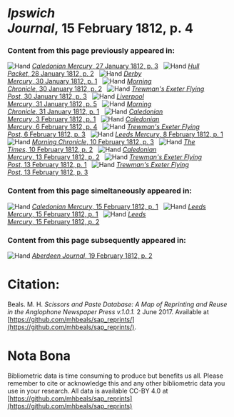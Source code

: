 # *Ipswich Journal*, 15 February 1812, p. 4  
  
### Content from this page previously appeared in:  
![Hand](http://scissorsandpaste.net/wp-content/uploads/2017/06/smallhandpointer.png) [*Caledonian Mercury*, 27 January 1812, p. 3](https://mhbeals.github.io/sap_html/Caledonian-Mercury/Caledonian-Mercury-27-January-1812-p-3)  
![Hand](http://scissorsandpaste.net/wp-content/uploads/2017/06/smallhandpointer.png) [*Hull Packet*, 28 January 1812, p. 2](https://mhbeals.github.io/sap_html/Hull-Packet/Hull-Packet-28-January-1812-p-2)  
![Hand](http://scissorsandpaste.net/wp-content/uploads/2017/06/smallhandpointer.png) [*Derby Mercury*, 30 January 1812, p. 1](https://mhbeals.github.io/sap_html/Derby-Mercury/Derby-Mercury-30-January-1812-p-1)  
![Hand](http://scissorsandpaste.net/wp-content/uploads/2017/06/smallhandpointer.png) [*Morning Chronicle*, 30 January 1812, p. 2](https://mhbeals.github.io/sap_html/Morning-Chronicle/Morning-Chronicle-30-January-1812-p-2)  
![Hand](http://scissorsandpaste.net/wp-content/uploads/2017/06/smallhandpointer.png) [*Trewman's Exeter Flying Post*, 30 January 1812, p. 3](https://mhbeals.github.io/sap_html/Trewman's-Exeter-Flying-Post/Trewman's-Exeter-Flying-Post-30-January-1812-p-3)  
![Hand](http://scissorsandpaste.net/wp-content/uploads/2017/06/smallhandpointer.png) [*Liverpool Mercury*, 31 January 1812, p. 5](https://mhbeals.github.io/sap_html/Liverpool-Mercury/Liverpool-Mercury-31-January-1812-p-5)  
![Hand](http://scissorsandpaste.net/wp-content/uploads/2017/06/smallhandpointer.png) [*Morning Chronicle*, 31 January 1812, p. 1](https://mhbeals.github.io/sap_html/Morning-Chronicle/Morning-Chronicle-31-January-1812-p-1)  
![Hand](http://scissorsandpaste.net/wp-content/uploads/2017/06/smallhandpointer.png) [*Caledonian Mercury*, 3 February 1812, p. 1](https://mhbeals.github.io/sap_html/Caledonian-Mercury/Caledonian-Mercury-3-February-1812-p-1)  
![Hand](http://scissorsandpaste.net/wp-content/uploads/2017/06/smallhandpointer.png) [*Caledonian Mercury*, 6 February 1812, p. 4](https://mhbeals.github.io/sap_html/Caledonian-Mercury/Caledonian-Mercury-6-February-1812-p-4)  
![Hand](http://scissorsandpaste.net/wp-content/uploads/2017/06/smallhandpointer.png) [*Trewman's Exeter Flying Post*, 6 February 1812, p. 3](https://mhbeals.github.io/sap_html/Trewman's-Exeter-Flying-Post/Trewman's-Exeter-Flying-Post-6-February-1812-p-3)  
![Hand](http://scissorsandpaste.net/wp-content/uploads/2017/06/smallhandpointer.png) [*Leeds Mercury*, 8 February 1812, p. 1](https://mhbeals.github.io/sap_html/Leeds-Mercury/Leeds-Mercury-8-February-1812-p-1)  
![Hand](http://scissorsandpaste.net/wp-content/uploads/2017/06/smallhandpointer.png) [*Morning Chronicle*, 10 February 1812, p. 3](https://mhbeals.github.io/sap_html/Morning-Chronicle/Morning-Chronicle-10-February-1812-p-3)  
![Hand](http://scissorsandpaste.net/wp-content/uploads/2017/06/smallhandpointer.png) [*The Times*, 10 February 1812, p. 2](https://mhbeals.github.io/sap_html/The-Times/The-Times-10-February-1812-p-2)  
![Hand](http://scissorsandpaste.net/wp-content/uploads/2017/06/smallhandpointer.png) [*Caledonian Mercury*, 13 February 1812, p. 2](https://mhbeals.github.io/sap_html/Caledonian-Mercury/Caledonian-Mercury-13-February-1812-p-2)  
![Hand](http://scissorsandpaste.net/wp-content/uploads/2017/06/smallhandpointer.png) [*Trewman's Exeter Flying Post*, 13 February 1812, p. 1](https://mhbeals.github.io/sap_html/Trewman's-Exeter-Flying-Post/Trewman's-Exeter-Flying-Post-13-February-1812-p-1)  
![Hand](http://scissorsandpaste.net/wp-content/uploads/2017/06/smallhandpointer.png) [*Trewman's Exeter Flying Post*, 13 February 1812, p. 3](https://mhbeals.github.io/sap_html/Trewman's-Exeter-Flying-Post/Trewman's-Exeter-Flying-Post-13-February-1812-p-3)  
  
### Content from this page simeltaneously appeared in:  
![Hand](http://scissorsandpaste.net/wp-content/uploads/2017/06/smallhandpointer.png) [*Caledonian Mercury*, 15 February 1812, p. 1](https://mhbeals.github.io/sap_html/Caledonian-Mercury/Caledonian-Mercury-15-February-1812-p-1)  
![Hand](http://scissorsandpaste.net/wp-content/uploads/2017/06/smallhandpointer.png) [*Leeds Mercury*, 15 February 1812, p. 1](https://mhbeals.github.io/sap_html/Leeds-Mercury/Leeds-Mercury-15-February-1812-p-1)  
![Hand](http://scissorsandpaste.net/wp-content/uploads/2017/06/smallhandpointer.png) [*Leeds Mercury*, 15 February 1812, p. 2](https://mhbeals.github.io/sap_html/Leeds-Mercury/Leeds-Mercury-15-February-1812-p-2)  
  
### Content from this page subsequently appeared in:  
![Hand](http://scissorsandpaste.net/wp-content/uploads/2017/06/smallhandpointer.png) [*Aberdeen Journal*, 19 February 1812, p. 2](https://mhbeals.github.io/sap_html/Aberdeen-Journal/Aberdeen-Journal-19-February-1812-p-2)  


# Citation: 

Beals. M. H. *Scissors and Paste Database: A Map of Reprinting and Reuse in the Anglophone Newspaper Press v.1.0.1.* 2 June 2017. Available at [https://github.com/mhbeals/sap_reprints/](https://github.com/mhbeals/sap_reprints/). 

# Nota Bona

Bibliometric data is time consuming to produce but benefits us all. Please remember to cite or acknowledge this and any other bibliometric data you use in your research. All data is available CC-BY 4.0 at [https://github.com/mhbeals/sap_reprints](https://github.com/mhbeals/sap_reprints)